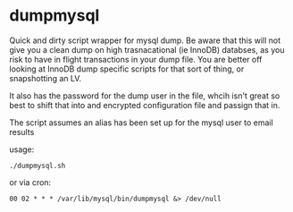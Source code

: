 # dumpmysql

Quick and dirty script wrapper for mysql dump. Be aware that this will not give you a clean dump on high trasnacational (ie InnoDB) databses, as you risk to have in flight transactions in your dump file. You are better off looking at InnoDB dump specific scripts for that sort of thing, or snapshotting an LV. 

It also has the password for the dump user in the file, whcih isn't great so best to shift that into and encrypted configuration file and passign that in.

The script assumes an alias has been set up for the mysql user to email results

usage: 
````
./dumpmysql.sh
````
or via cron:
````
00 02 * * * /var/lib/mysql/bin/dumpmysql &> /dev/null
````
